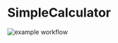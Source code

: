 # SimpleCalculator
![example workflow](https://github.com/kebidge/SimpleCalculator/blob/main/.github/workflows/build_test_publish.yml/badge.svg)

